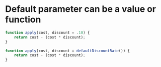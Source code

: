 # Default parameter can be a value or function

```js
function apply(cost, discount = .10) {
    return cost - (cost * discount);
}

function apply(cost, discount = defaultDiscountRate()) {
    return cost - (cost * discount);
}
```
